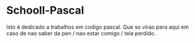 # Schooll-Pascal
Isto é dedicado a trabalhos em codigo pascal. Que so virao para aqui em caso de nao saber da pen / nao estar comigo 
/ tela perdido.
